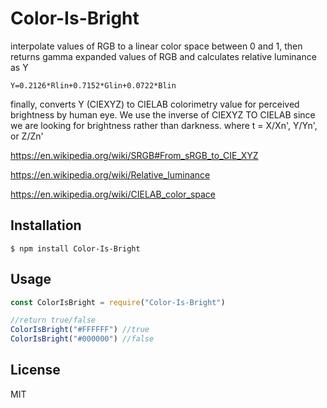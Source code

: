 # Color-Is-Bright

interpolate values of RGB to a linear color space between 0 and 1, then returns gamma expanded values of RGB and calculates relative luminance as Y

```Y=0.2126*Rlin+0.7152*Glin+0.0722*Blin```

finally, converts Y (CIEXYZ) to CIELAB colorimetry value for perceived brightness by human eye.
We use the inverse of CIEXYZ TO CIELAB since we are looking for brightness rather than darkness. where t = X/Xn', Y/Yn', or Z/Zn'

https://en.wikipedia.org/wiki/SRGB#From_sRGB_to_CIE_XYZ

https://en.wikipedia.org/wiki/Relative_luminance

https://en.wikipedia.org/wiki/CIELAB_color_space

## Installation

```
$ npm install Color-Is-Bright
```

## Usage 

```js 
const ColorIsBright = require("Color-Is-Bright") 

//return true/false
ColorIsBright("#FFFFFF") //true
ColorIsBright("#000000") //false
```
## License

MIT
